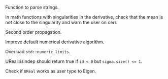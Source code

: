 Function to parse strings.

In math functions with singularities in the derivative, check that the mean is
not close to the singularity and warn the user on cerr.

Second order propagation.

Improve default numerical derivative algorithm.

Overload `std::numeric_limits`.

UReal::isindep should return true if `id < 0` but `sigma.size() <= 1`.

Check if `UReal` works as user type to Eigen.
